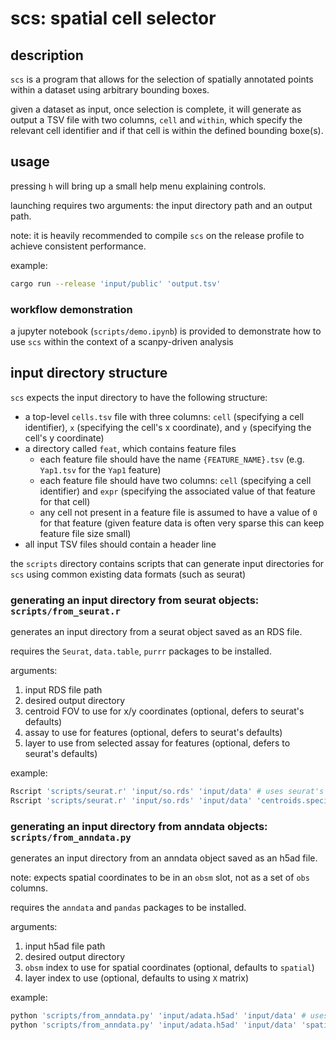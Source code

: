 # scs: spatial cell selector

## description

`scs` is a program that allows for the selection of spatially annotated points within a dataset using arbitrary bounding boxes.

given a dataset as input, once selection is complete, it will generate as output a TSV file with two columns, `cell` and `within`,
which specify the relevant cell identifier and if that cell is within the defined bounding boxe(s).

## usage

pressing `h` will bring up a small help menu explaining controls.

launching requires two arguments: the input directory path and an output path.

note: it is heavily recommended to compile `scs` on the release profile to achieve consistent performance.

example:
```bash
cargo run --release 'input/public' 'output.tsv'
```

### workflow demonstration

a jupyter notebook (`scripts/demo.ipynb`) is provided to demonstrate how to use `scs` within the context of a scanpy-driven analysis

## input directory structure

`scs` expects the input directory to have the following structure:
- a top-level `cells.tsv` file with three columns: `cell` (specifying a cell identifier), `x` (specifying the cell's x coordinate), and `y` (specifying the cell's y coordinate)
- a directory called `feat`, which contains feature files
  - each feature file should have the name `{FEATURE_NAME}.tsv` (e.g. `Yap1.tsv` for the `Yap1` feature)
  - each feature file should have two columns: `cell` (specifying a cell identifier) and `expr` (specifying the associated value of that feature for that cell)
  - any cell not present in a feature file is assumed to have a value of `0` for that feature (given feature data is often very sparse this can keep feature file size small)
- all input TSV files should contain a header line

the `scripts` directory contains scripts that can generate input directories for `scs` using common existing data formats (such as seurat)

### generating an input directory from seurat objects: `scripts/from_seurat.r`

generates an input directory from a seurat object saved as an RDS file.

requires the `Seurat`, `data.table`, `purrr` packages to be installed.

arguments:
1. input RDS file path
1. desired output directory
1. centroid FOV to use for x/y coordinates (optional, defers to seurat's defaults)
1. assay to use for features (optional, defers to seurat's defaults)
1. layer to use from selected assay for features (optional, defers to seurat's defaults)

example:
```bash
Rscript 'scripts/seurat.r' 'input/so.rds' 'input/data' # uses seurat's default values for FOV, assay, and layer
Rscript 'scripts/seurat.r' 'input/so.rds' 'input/data' 'centroids.specific' 'vizgen' 'data' # specific values
```

### generating an input directory from anndata objects: `scripts/from_anndata.py`

generates an input directory from an anndata object saved as an h5ad file.

note: expects spatial coordinates to be in an `obsm` slot, not as a set of `obs` columns.

requires the `anndata` and `pandas` packages to be installed.

arguments:
1. input h5ad file path
1. desired output directory
1. `obsm` index to use for spatial coordinates (optional, defaults to `spatial`)
1. layer index to use (optional, defaults to using `X` matrix)

example:
```bash
python 'scripts/from_anndata.py' 'input/adata.h5ad' 'input/data' # uses default values
python 'scripts/from_anndata.py' 'input/adata.h5ad' 'input/data' 'spatial_centroids' 'counts' # specific values
```
